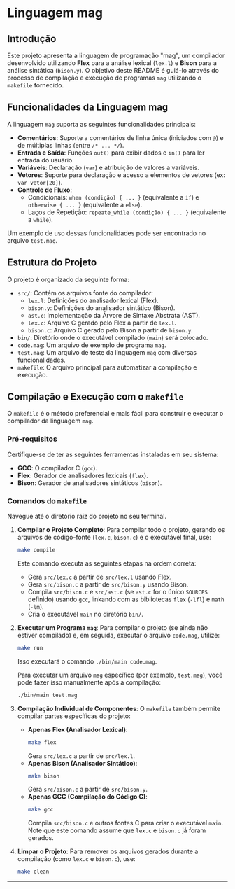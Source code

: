 # Linguagem mag

## Introdução

Este projeto apresenta a linguagem de programação "mag", um compilador desenvolvido utilizando **Flex** para a análise lexical (`lex.l`) e **Bison** para a análise sintática (`bison.y`). O objetivo deste README é guiá-lo através do processo de compilação e execução de programas `mag` utilizando o `makefile` fornecido.

## Funcionalidades da Linguagem mag

A linguagem `mag` suporta as seguintes funcionalidades principais:

* **Comentários**: Suporte a comentários de linha única (iniciados com `@`) e de múltiplas linhas (entre `/* ... */`).
* **Entrada e Saída**: Funções `out()` para exibir dados e `in()` para ler entrada do usuário.
* **Variáveis**: Declaração (`var`) e atribuição de valores a variáveis.
* **Vetores**: Suporte para declaração e acesso a elementos de vetores (ex: `var vetor[20]`).
* **Controle de Fluxo**:
    * Condicionais: `when (condição) { ... }` (equivalente a `if`) e `otherwise { ... }` (equivalente a `else`).
    * Laços de Repetição: `repeate_while (condição) { ... }` (equivalente a `while`).

Um exemplo de uso dessas funcionalidades pode ser encontrado no arquivo `test.mag`.

## Estrutura do Projeto

O projeto é organizado da seguinte forma:

* `src/`: Contém os arquivos fonte do compilador:
    * `lex.l`: Definições do analisador lexical (Flex).
    * `bison.y`: Definições do analisador sintático (Bison).
    * `ast.c`: Implementação da Árvore de Sintaxe Abstrata (AST).
    * `lex.c`: Arquivo C gerado pelo Flex a partir de `lex.l`.
    * `bison.c`: Arquivo C gerado pelo Bison a partir de `bison.y`.
* `bin/`: Diretório onde o executável compilado (`main`) será colocado.
* `code.mag`: Um arquivo de exemplo de programa `mag`.
* `test.mag`: Um arquivo de teste da linguagem `mag` com diversas funcionalidades.
* `makefile`: O arquivo principal para automatizar a compilação e execução.

## Compilação e Execução com o `makefile`

O `makefile` é o método preferencial e mais fácil para construir e executar o compilador da linguagem `mag`.

### Pré-requisitos

Certifique-se de ter as seguintes ferramentas instaladas em seu sistema:

* **GCC**: O compilador C (`gcc`).
* **Flex**: Gerador de analisadores lexicais (`flex`).
* **Bison**: Gerador de analisadores sintáticos (`bison`).

### Comandos do `makefile`

Navegue até o diretório raiz do projeto no seu terminal.

1.  **Compilar o Projeto Completo**:
    Para compilar todo o projeto, gerando os arquivos de código-fonte (`lex.c`, `bison.c`) e o executável final, use:
    ```bash
    make compile
    ```
    Este comando executa as seguintes etapas na ordem correta:
    * Gera `src/lex.c` a partir de `src/lex.l` usando Flex.
    * Gera `src/bison.c` a partir de `src/bison.y` usando Bison.
    * Compila `src/bison.c` e `src/ast.c` (se `ast.c` for o único `SOURCES` definido) usando `gcc`, linkando com as bibliotecas `flex` (`-lfl`) e `math` (`-lm`).
    * Cria o executável `main` no diretório `bin/`.

2.  **Executar um Programa `mag`**:
    Para compilar o projeto (se ainda não estiver compilado) e, em seguida, executar o arquivo `code.mag`, utilize:
    ```bash
    make run
    ```
    Isso executará o comando `./bin/main code.mag`.

    Para executar um arquivo `mag` específico (por exemplo, `test.mag`), você pode fazer isso manualmente após a compilação:
    ```bash
    ./bin/main test.mag
    ```

3.  **Compilação Individual de Componentes**:
    O `makefile` também permite compilar partes específicas do projeto:
    * **Apenas Flex (Analisador Lexical)**:
        ```bash
        make flex
        ```
        Gera `src/lex.c` a partir de `src/lex.l`.
    * **Apenas Bison (Analisador Sintático)**:
        ```bash
        make bison
        ```
        Gera `src/bison.c` a partir de `src/bison.y`.
    * **Apenas GCC (Compilação do Código C)**:
        ```bash
        make gcc
        ```
        Compila `src/bison.c` e outros fontes C para criar o executável `main`. Note que este comando assume que `lex.c` e `bison.c` já foram gerados.

4.  **Limpar o Projeto**:
    Para remover os arquivos gerados durante a compilação (como `lex.c` e `bison.c`), use:
    ```bash
    make clean
    ```

---
